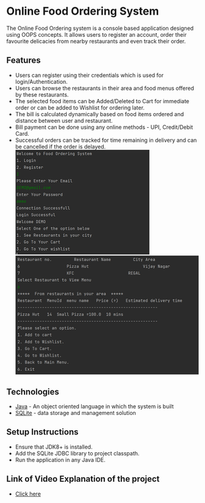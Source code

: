 # Online Food Ordering System
The Online Food Ordering system is a console based application designed using OOPS concepts. It allows users to register an account, order their favourite delicacies from nearby restaurants and even track their order.

## Features
- Users can register using their credentials which is used for login/Authentication.
- Users can browse the restaurants in their area and food menus offered by these restaurants.
- The selected food items can be Added/Deleted to Cart for immediate order or can be added to Wishlist for ordering later.
- The bill is calculated dynamically based on food items ordered and distance between user and restaurant.
- Bill payment can be done using any online methods - UPI, Credit/Debit Card.
- Successful orders can be tracked for time remaining in delivery and can be cancelled if the order is delayed.
![screenshot1](https://github.com/osamaataullah/food_ordering/blob/7f81d52c58e333f2626a567d42eec25ee8522be7/screenshots/login.png) <br />
![screenshot1](https://github.com/osamaataullah/food_ordering/blob/7f81d52c58e333f2626a567d42eec25ee8522be7/screenshots/restaurants_menu.png)

## Technologies
- [Java](https://en.wikipedia.org/wiki/Java_(programming_language)) - An object oriented language in which the system is built
- [SQLite](https://en.wikipedia.org/wiki/SQLite) - data storage and management solution

## Setup Instructions
- Ensure that JDK8+ is installed.
- Add the SQLite JDBC library to project classpath.
- Run the application in any Java IDE.

## Link of Video Explanation of the project
- [Click here](https://drive.google.com/file/d/1q6pehPvx2OAP-JQwy6pfhsmLayYKQ5JF/view?usp=sharing)
